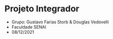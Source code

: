 # Projeto Integrador

- Grupo: Gustavo Farias Storb & Douglas Vedovelli
- Faculdade SENAI
- 08/12/2021

